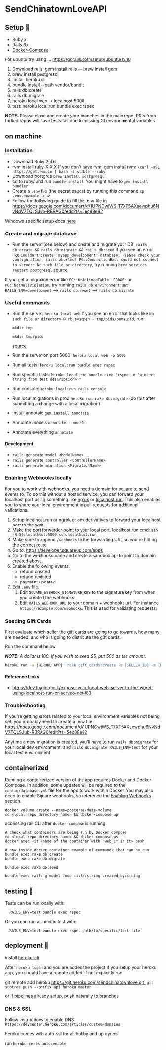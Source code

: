 # SendChinatownLoveAPI

## Setup 🔧
- Ruby x
- Rails 6x
- [Docker-Compose](https://docs.docker.com/compose/install/)

For ubuntu try using ...
https://gorails.com/setup/ubuntu/19.10

1. Download rails, gem install rails — brew install gem
1. brew install postgresql
1. Install heroku cli
1. bundle install --path vendor/bundle
1. rails db:create
1. rails db:migrate
1. heroku local web -> localhost:5000
1. test: heroku local:run bundle exec rspec

**NOTE:** Please clone and create your branches in the main repo, PR's from forked repos will have tests fail due to missing CI environmental variables

## on machine

### Installation
- Download Ruby 2.6.6
- rvm install ruby-X.X.X
If you don't have rvm, gem install rvm:
`\curl -sSL https://get.rvm.io | bash -s stable --ruby`
- Download postgres
`brew install postgresql`
- cd to ruby/ and run `bundle install`. You might have to `gem install bundler`
- Create a `.env` file (the secret sauce) by running this command `cp .env.example .env`
- Follow the following guide to fill the .env file in
https://docs.google.com/document/d/1UPNCwjWS_T7XT5AXsewphu6NvNdV7TQLSJub-RBRAG0/edit?ts=5ec88e82

Windows specific setup docs [here](https://www.notion.so/SCL-Ruby-Backend-Setup-for-Windows-1f050639a93c43ad8c0611fe819fa2fa)


### Create and migrate database
- Run the server (see below) and create and migrate your DB:
`rails db:create && rails db:migrate && rails db:seed`
If you see an error like
`Couldn't create 'myapp_development' database. Please check your configuration.
rails aborted!
PG::ConnectionBad: could not connect to server: No such file or directory`, try running `brew services restart postgresql` [source](https://stackoverflow.com/questions/19828385/pgconnectionbad-could-not-connect-to-server-connection-refused)

If you get a migration error like `PG::UndefinedTable: ERROR:` or `PG::NotNullViolation`, try running `rails db:environment:set RAILS_ENV=development` --> `rails db:reset` --> `rails db:migrate`

### Useful commands
- Run the server: `heroku local web`
  If you see an error that looks like `No such file or directory @ rb_sysopen - tmp/pids/puma.pid`, run:

  `mkdir tmp`

  `mkdir tmp/pids`

  [source](https://stackoverflow.com/questions/52862529/no-such-file-or-directory-rb-sysopen-tmp-pids-puma-pid)

- Run the server on port 5000: `heroku local web -p 5000`
- Run all tests: `heroku local:run bundle exec rspec`
- Run specific tests: `heroku local:run bundle exec "rspec -e '<insert string from test description>'"`
- Run console: `heroku local:run rails console`
- Run local migrations in prod `heroku run rake db:migrate` (do this after submitting a change with a local migration)
- Install annotate [`gem install annotate`](https://github.com/ctran/annotate_models)
- Annotate models `annotate --models`
- Annotate everything `annotate`

#### Development
- `rails generate model <ModelName>`
- `rails generate controller <ControllerName>`
- `rails generate migration <MigrationName>`

### Enabling Webhooks locally

For you to work with webhooks, you need a domain for square to send events to. To do this without a hosted service,
you can forward your localhost port using something like [ngrok](https://ngrok.com/) or [localhost.run](https://localhost.run/).
This also enables you to share your local environment in pull requests for additional validations.

1. Setup localhost.run or ngrok or any derivatives to forward your localhost port to the web.
1. Make the port forwarder point to your local port. localhost.run cmd: `ssh -R 80:localhost:5000 ssh.localhost.run`
1. Make sure to append `/webhooks` to the forwarding URL so you're hitting the correct route
1. Go to: https://developer.squareup.com/apps
1. Go to the webhooks pane and create a sandbox api to point to domain created above.
1. Enable the following events:
    * refund.created
    * refund.updated
    * payment.updated
1. Edit `.env` file.
    1. Edit `SQUARE_WEBHOOK_SIGNATURE_KEY` to the signature key from when you created the webhooks.
    1. Edit `RAILS_WEBHOOK_URL` to your domain + webhooks url. For instance `https://example.com/webhooks`. This is used for validating requests.

### Seeding Gift Cards

First evaluate which seller the gift cards are going to go towards, how many are needed, and who is going to distribute the gift cards.

Run the command below

_**NOTE:** A dollar is 100. If you wish to seed $5, put 500 as the amount._

```sh
heroku run -a {HEROKU APP} 'rake gift_cards:create -s {SELLER_ID} -m {DISTRIBUTOR_EMAIL} -q {QUANTITY} -a {AMOUNT}'
```

#### Reference Links

* https://dev.to/giorgosk/expose-your-local-web-server-to-the-world-using-localhost-run-or-serveo-net-l83

### Troubleshooting

If you're getting errors related to your local environment variables not being set, you probably need to create a .env file
https://docs.google.com/document/d/1UPNCwjWS_T7XT5AXsewphu6NvNdV7TQLSJub-RBRAG0/edit?ts=5ec88e82

Anytime a new migration is created, you'll have to run `rails db:migrate` for your local dev environment, and `rails db:migrate RAILS_ENV=test` for your local test environment

## containerized
Running a containerized version of the app requires Docker and Docker Compose. In addition, some updates will be required to the `config/database.yml` file for the app to work within Docker. You may also need to enable Square webhooks, so reference the [Enabling Webhooks](##Enabling-Webhooks-locally) section.

```
docker volume create --name=postgres-data-volume
cd <local repo directory name> && docker-compose up
```
accessing rail CLI after `docker-compose` is running.

```
# check what containers are being run by Docker Compose
cd <local repo directory name> && docker-compose ps
docker exec -it <name of the container with "web_1" in it> bash

# now inside docker container example of commands that can be run
bundle exec rake db:create
bundle exec rake db:migrate

bundle exec rake db:seed

bundle exec rails g model Todo title:string created_by:string
```
## testing :microscope:
Tests can be run locally with:
```
  RAILS_ENV=test bundle exec rspec
```

Or you can run a specific test with:
```
  RAILS_ENV=test bundle exec rspec path/to/specific/test-file
```

## deployment 🚀

install [heroku-cli](https://devcenter.heroku.com/articles/heroku-cli)

After `heroku login` and you are added the project
if you setup your heroku app, you should have a remote added; if not explicitly run

git remote add heroku https://git.heroku.com/sendchinatownlove.git`
`git subtree push --prefix api heroku master`

or if pipelines already setup, push naturally to branches


### DNS & SSL
Follow instructions to enable DNS. `https://devcenter.heroku.com/articles/custom-domains`


heroku comes with auto-ssl for all hobby and up dynos

run
`heroku certs:auto:enable`
